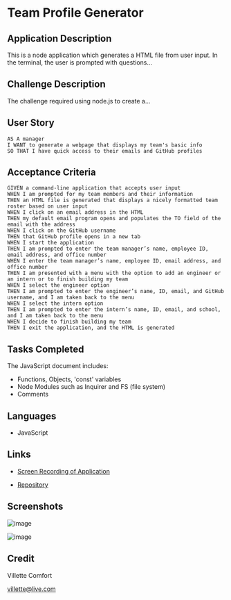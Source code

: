 # Team Profile Generator

## Application Description
This is a node application which generates a HTML file from user input. In the terminal, the user is prompted with questions...

## Challenge Description
The challenge required using node.js to create a...

## User Story

```
AS A manager
I WANT to generate a webpage that displays my team's basic info
SO THAT I have quick access to their emails and GitHub profiles
```

## Acceptance Criteria

```
GIVEN a command-line application that accepts user input
WHEN I am prompted for my team members and their information
THEN an HTML file is generated that displays a nicely formatted team roster based on user input
WHEN I click on an email address in the HTML
THEN my default email program opens and populates the TO field of the email with the address
WHEN I click on the GitHub username
THEN that GitHub profile opens in a new tab
WHEN I start the application
THEN I am prompted to enter the team manager’s name, employee ID, email address, and office number
WHEN I enter the team manager’s name, employee ID, email address, and office number
THEN I am presented with a menu with the option to add an engineer or an intern or to finish building my team
WHEN I select the engineer option
THEN I am prompted to enter the engineer’s name, ID, email, and GitHub username, and I am taken back to the menu
WHEN I select the intern option
THEN I am prompted to enter the intern’s name, ID, email, and school, and I am taken back to the menu
WHEN I decide to finish building my team
THEN I exit the application, and the HTML is generated
```

## Tasks Completed
The JavaScript document includes:
* Functions, Objects, 'const' variables
* Node Modules such as Inquirer and FS (file system)
* Comments

## Languages
- JavaScript

## Links
* [Screen Recording of Application](https://drive.google.com/...)

* [Repository](https://github.com/villettec/M10C-Team_Profile_Generator)

## Screenshots
![image](./readme-screenshot.png)

![image](./readme-screenshot-2.png)

## Credit
Villette Comfort

villette@live.com